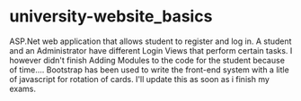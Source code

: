 # university-website_basics
ASP.Net web application that allows student to register and log in. A student and an Administrator have different Login Views that perform certain tasks. I however didn't finish Adding Modules to the code for the student because of time.... Bootstrap has been used to write the front-end system with a litle of javascript for rotation of cards. I'll update this as soon as i finish my exams.
